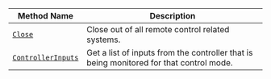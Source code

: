 | Method Name                                               | Description                                                                             |
| --------------------------------------------------------- | --------------------------------------------------------------------------------------- |
| [`Close`](/services/base-rc/#close)                       | Close out of all remote control related systems.                                        |
| [`ControllerInputs`](/services/base-rc/#controllerinputs) | Get a list of inputs from the controller that is being monitored for that control mode. |
